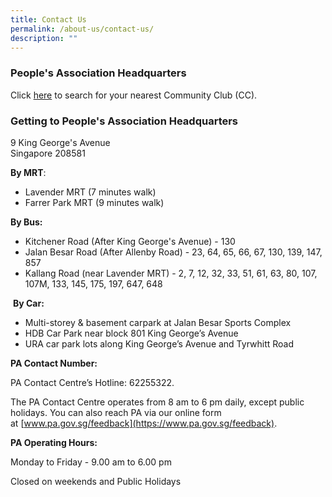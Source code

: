 ```yaml
---
title: Contact Us
permalink: /about-us/contact-us/
description: ""
---
```

### People's Association Headquarters

Click [here](/https://www.onepa.gov.sg/cc) to search for your nearest Community Club (CC).

### Getting to People's Association Headquarters


9 King George's Avenue  
Singapore 208581



**By MRT**:

*   Lavender MRT (7 minutes walk)
*   Farrer Park MRT (9 minutes walk)   
      
    

**By Bus:**

*   Kitchener Road (After King George's Avenue) - 130
*   Jalan Besar Road (After Allenby Road) - 23, 64, 65, 66, 67, 130, 139, 147, 857
*   Kallang Road (near Lavender MRT) - 2, 7, 12, 32, 33, 51, 61, 63, 80, 107, 107M, 133, 145, 175, 197, 647, 648

  

 **By Car:**

*   Multi-storey & basement carpark at Jalan Besar Sports Complex  
*   HDB Car Park near block 801 King George’s Avenue
*   URA car park lots along King George’s Avenue and Tyrwhitt Road

**PA Contact Number:** 

PA Contact Centre’s Hotline: 62255322.

The PA Contact Centre operates from 8 am to 6 pm daily, except public holidays. You can also reach PA via our online form at [www.pa.gov.sg/feedback](https://www.pa.gov.sg/feedback).

**PA Operating Hours:** 

Monday to Friday - 9.00 am to 6.00 pm                              

Closed on weekends and Public Holidays